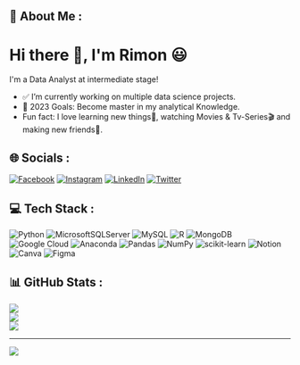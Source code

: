 ## 💫 About Me :
# Hi there 👋, I'm Rimon 😃<br> 
I'm a Data Analyst at intermediate stage!<br>
- ✅ I’m currently working on multiple data science projects.<br>
- 🚩 2023 Goals: Become master in my analytical Knowledge.<br>
- Fun fact: I love learning new things🙂, watching Movies & Tv-Series🎬 and making new friends🤝.


## 🌐 Socials :
[![Facebook](https://img.shields.io/badge/Facebook-%231877F2.svg?logo=Facebook&logoColor=white)](https://facebook.com/RimoNahiM) [![Instagram](https://img.shields.io/badge/Instagram-%23E4405F.svg?logo=Instagram&logoColor=white)](https://instagram.com/nahimrimon) [![LinkedIn](https://img.shields.io/badge/LinkedIn-%230077B5.svg?logo=linkedin&logoColor=white)](https://linkedin.com/in/nahim-rimon) [![Twitter](https://img.shields.io/badge/Twitter-%231DA1F2.svg?logo=Twitter&logoColor=white)](https://twitter.com/NahimRimon) 

## 💻 Tech Stack :
![Python](https://img.shields.io/badge/python-3670A0?style=flat&logo=python&logoColor=ffdd54) ![MicrosoftSQLServer](https://img.shields.io/badge/Microsoft%20SQL%20Sever-CC2927?style=flat&logo=microsoft%20sql%20server&logoColor=white) ![MySQL](https://img.shields.io/badge/mysql-%2300f.svg?style=flat&logo=mysql&logoColor=white) ![R](https://img.shields.io/badge/r-%23276DC3.svg?style=flat&logo=r&logoColor=white) ![MongoDB](https://img.shields.io/badge/MongoDB-%234ea94b.svg?style=flat&logo=mongodb&logoColor=white) ![Google Cloud](https://img.shields.io/badge/Google%20Cloud-%234285F4.svg?style=flat&logo=google-cloud&logoColor=white) ![Anaconda](https://img.shields.io/badge/Anaconda-%2344A833.svg?style=flat&logo=anaconda&logoColor=white) ![Pandas](https://img.shields.io/badge/pandas-%23150458.svg?style=flat&logo=pandas&logoColor=white) ![NumPy](https://img.shields.io/badge/numpy-%23013243.svg?style=flat&logo=numpy&logoColor=white) ![scikit-learn](https://img.shields.io/badge/scikit--learn-%23F7931E.svg?style=flat&logo=scikit-learn&logoColor=white) ![Notion](https://img.shields.io/badge/Notion-%23000000.svg?style=flat&logo=notion&logoColor=white) ![Canva](https://img.shields.io/badge/Canva-%2300C4CC.svg?style=flat&logo=Canva&logoColor=white) 	![Figma](https://img.shields.io/badge/figma-%23F24E1E.svg?style=flat&logo=figma&logoColor=white)

## 📊 GitHub Stats :
![](https://github-readme-stats.vercel.app/api?username=Nahim-Rimon&theme=swift&hide_border=true&include_all_commits=true&count_private=true)<br/>
![](https://github-readme-streak-stats.herokuapp.com/?user=Nahim-Rimon&theme=swift&hide_border=true)<br/>
![](https://github-readme-stats.vercel.app/api/top-langs/?username=Nahim-Rimon&theme=swift&hide_border=true&include_all_commits=true&count_private=true&layout=compact)

---
[![](https://visitcount.itsvg.in/api?id=Nahim-Rimon&icon=0&color=0)](https://visitcount.itsvg.in)






























































































